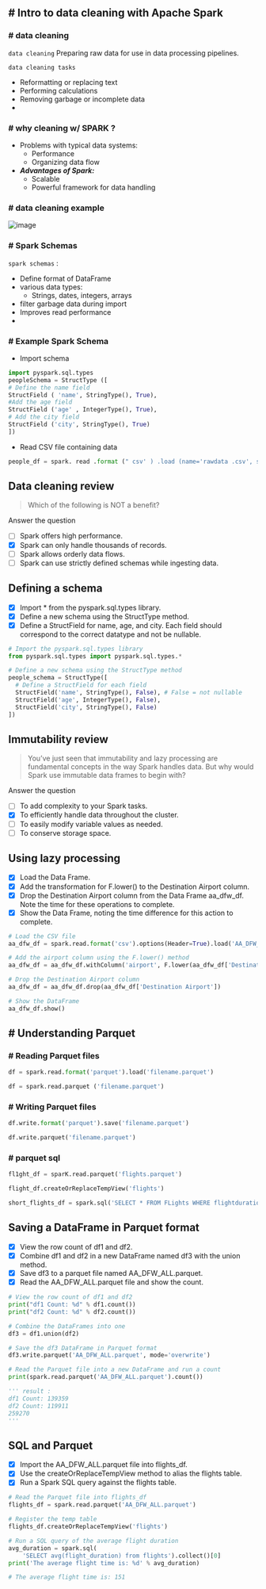 ## # Intro to data cleaning with Apache Spark

### # data cleaning
`data cleaning` Preparing raw data for use in data processing pipelines.

`data cleaning tasks` 
- Reformatting or replacing text
- Performing calculations
- Removing garbage or incomplete data
- 
###  # why cleaning w/ SPARK ?
- Problems with typical data systems:
  - Performance
  - Organizing data flow
- ***Advantages of Spark:***
  - Scalable
  - Powerful framework for data handling
### # data cleaning example 
![image](https://user-images.githubusercontent.com/51888893/203651989-f3cce7f4-ce84-4b07-8c30-b02b684a7639.png)

### # Spark Schemas
`spark schemas` :
- Define format of DataFrame
- various data types:
  - Strings, dates, integers, arrays
- filter garbage data during import
- Improves read performance
- 
### # Example Spark Schema
- Import schema
```py
import pyspark.sql.types
peopleSchema = StructType ([
# Define the name field
StructField ( 'name', StringType(), True),
#Add the age field
StructField ('age' , IntegerType(), True),
# Add the city field
StructField ('city', StringType(), True)
])
```
- Read CSV file containing data
```py
people_df = spark. read .format (" csv' ) .load (name='rawdata .csv', schema=peopleSchema)
```
## Data cleaning review
> Which of the following is NOT a benefit?

Answer the question
- [ ] Spark offers high performance.
- [x] Spark can only handle thousands of records.
- [ ] Spark allows orderly data flows.
- [ ] Spark can use strictly defined schemas while ingesting data.
## Defining a schema
- [x] Import * from the pyspark.sql.types library.
- [x] Define a new schema using the StructType method.
- [x] Define a StructField for name, age, and city. Each field should correspond to the correct datatype and not be nullable.
```py
# Import the pyspark.sql.types library
from pyspark.sql.types import pyspark.sql.types.*

# Define a new schema using the StructType method
people_schema = StructType([
  # Define a StructField for each field
  StructField('name', StringType(), False), # False = not nullable
  StructField('age', IntegerType(), False),
  StructField('city', StringType(), False)
])
```
## Immutability review
> You’ve just seen that immutability and lazy processing are fundamental concepts in the way Spark handles data. But why would Spark use immutable data frames to begin with?

Answer the question
- [ ] To add complexity to your Spark tasks.
- [x] To efficiently handle data throughout the cluster.
- [ ] To easily modify variable values as needed.
- [ ] To conserve storage space.

## Using lazy processing
- [x] Load the Data Frame.
- [x] Add the transformation for F.lower() to the Destination Airport column.
- [x] Drop the Destination Airport column from the Data Frame aa_dfw_df. Note the time for these operations to complete.
- [x] Show the Data Frame, noting the time difference for this action to complete.
```py
# Load the CSV file
aa_dfw_df = spark.read.format('csv').options(Header=True).load('AA_DFW_2018.csv.gz')

# Add the airport column using the F.lower() method
aa_dfw_df = aa_dfw_df.withColumn('airport', F.lower(aa_dfw_df['Destination Airport']))

# Drop the Destination Airport column
aa_dfw_df = aa_dfw_df.drop(aa_dfw_df['Destination Airport'])

# Show the DataFrame
aa_dfw_df.show()
```
## # Understanding Parquet
### # Reading Parquet files
```py
df = spark.read.format('parquet').load('filename.parquet')

df = spark.read.parquet ('filename.parquet')
```
### # Writing Parquet files
```py
df.write.format('parquet').save('filename.parquet')

df.write.parquet('filename.parquet')
```
### # parquet sql
```py
fl1ght_df = sparK.read.parquet('flights.parquet')

flight_df.createOrReplaceTempView('flights')

short_flights_df = spark.sql('SELECT * FROM FLights WHERE flightduration < 100')
```
## Saving a DataFrame in Parquet format
- [x] View the row count of df1 and df2.
- [x] Combine df1 and df2 in a new DataFrame named df3 with the union method.
- [x] Save df3 to a parquet file named AA_DFW_ALL.parquet.
- [x] Read the AA_DFW_ALL.parquet file and show the count.
```py
# View the row count of df1 and df2
print("df1 Count: %d" % df1.count())
print("df2 Count: %d" % df2.count())

# Combine the DataFrames into one
df3 = df1.union(df2)

# Save the df3 DataFrame in Parquet format
df3.write.parquet('AA_DFW_ALL.parquet', mode='overwrite')

# Read the Parquet file into a new DataFrame and run a count
print(spark.read.parquet('AA_DFW_ALL.parquet').count())

''' result : 
df1 Count: 139359
df2 Count: 119911
259270
'''
```
## SQL and Parquet
- [x] Import the AA_DFW_ALL.parquet file into flights_df.
- [x] Use the createOrReplaceTempView method to alias the flights table.
- [x] Run a Spark SQL query against the flights table.
```py
# Read the Parquet file into flights_df
flights_df = spark.read.parquet('AA_DFW_ALL.parquet')

# Register the temp table
flights_df.createOrReplaceTempView('flights')

# Run a SQL query of the average flight duration
avg_duration = spark.sql(
    'SELECT avg(flight_duration) from flights').collect()[0]
print('The average flight time is: %d' % avg_duration)

# The average flight time is: 151
```
